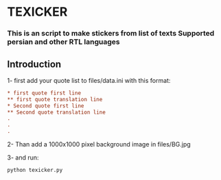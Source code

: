# TEXICKER


### This is an script to make stickers from list of texts Supported persian and other RTL languages

## Introduction
1- first add your quote list to files/data.ini with this format:

```ini
* first quote first line
** first quote translation line
* Second quote first line
** Second quote translation line
.
.
.
```

2- Than add a 1000x1000 pixel background image in files/BG.jpg 

3- and run:

`python texicker.py`